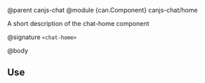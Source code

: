 @parent canjs-chat
@module {can.Component} canjs-chat/home <chat-home>

A short description of the chat-home component

@signature `<chat-home>`

@body

## Use

